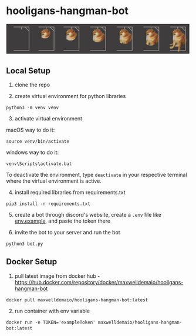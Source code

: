 # hooligans-hangman-bot

![design2](./static/design2.png)

## Local Setup

1. clone the repo

2. create virtual environment for python libraries

```commandline
python3 -m venv venv
```

3. activate virtual environment 

macOS way to do it:
```commandline
source venv/bin/activate
```

windows way to do it:
```commandline
venv\Scripts\activate.bat
```

To deactivate the environment, type `deactivate` in your respective terminal where the virtual environment is active.

4. install required libraries from requirements.txt

```commandline
pip3 install -r requirements.txt
```

5. create a bot through discord's website, create a `.env` file like [env.example](./env.example), and paste the token there

6. invite the bot to your server and run the bot

```commandline
python3 bot.py
```

## Docker Setup

1. pull latest image from docker hub - https://hub.docker.com/repository/docker/maxwelldemaio/hooligans-hangman-bot

```commandline
docker pull maxwelldemaio/hooligans-hangman-bot:latest
```

2. run container with env variable

```commandline
docker run -e TOKEN='exampleToken' maxwelldemaio/hooligans-hangman-bot:latest
```
